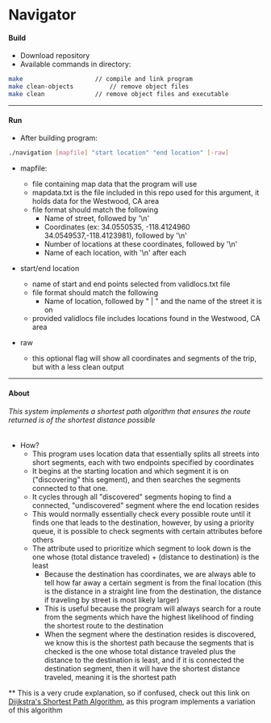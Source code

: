 # Navigator

#### Build
* Download repository
* Available commands in directory:
```bash 
make 					// compile and link program
make clean-objects			// remove object files
make clean 				// remove object files and executable
```


---


#### Run
* After building program:
```bash
./navigation [mapfile] "start location" "end location" [-raw]
```
- mapfile:
	* file containing map data that the program will use
	* mapdata.txt is the file included in this repo used for this argument, it holds data for the Westwood, CA area
	* file format should match the following
		* Name of street, followed by '\n'
		* Coordinates (ex: 34.0550535, -118.4124960 34.0549537,-118.4123981), followed by '\n'
		* Number of  locations at these coordinates, followed by '\n'
		* Name of each location, with '\n' after each



- start/end location
	* name of start and end points selected from validlocs.txt file
	* file format should match the following
    	* Name of location, followed by " | " and the name of the street it is on
 	* provided validlocs file includes locations found in the Westwood, CA area



- raw
	* this optional flag will show all coordinates and segments of the trip, but with a less clean output 	



---



#### About
###### This system implements a shortest path algorithm that ensures the route returned is of the shortest distance possible

* How?
	* This program uses location data that essentially splits all streets into short segments, each with two endpoints specified by coordinates
	* It begins at the starting location and which segment it is on ("discovering" this segment), and then searches the segments connected to that one. 
	* It cycles through all "discovered" segments hoping to find a connected, "undiscovered" segment where the end location resides
	* This would normally essentially check every possible route until it finds one that leads to the destination, however, by using a priority queue, it is possible to check segments with certain attributes before others
	* The attribute used to prioritize which segment to look down is the one whose (total distance traveled) + (distance to destination) is the least
		* Because the destination has coordinates, we are always able to tell how far away a certain segment is from the final location (this is the distance in a straight line from the destination, the distance if traveling by street is most likely larger)
		* This is useful because the program will always search for a route from the segments which have the highest likelihood of finding the shortest route to the destination
		* When the segment where the destination resides is discovered, we know this is the shortest path because the segments that is checked is the one whose total distance traveled plus the distance to the destination is least, and if it is connected the destination segment, then it will have the shortest distance traveled, meaning it is the shortest path



** This is a very crude explanation, so if confused, check out this link on [Diijkstra's Shortest Path Algorithm](https://en.wikipedia.org/wiki/Dijkstra%27s_algorithm), as this program implements a variation of this algorithm